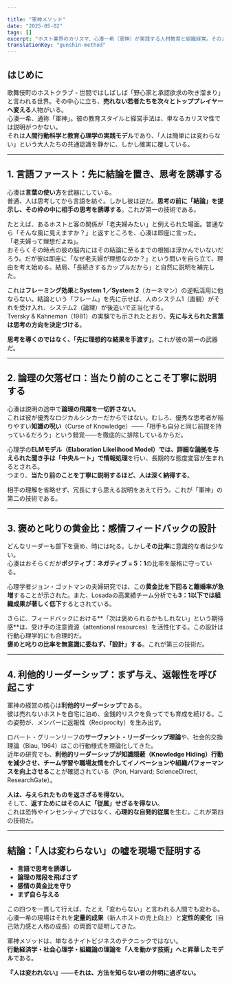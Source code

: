 ```yaml
---

title: "軍神メソッド"  
date: "2025-05-02"  
tags: []  
excerpt: "ホスト業界のカリスマ、心湊一希（軍神）が実践する人材教育と組織経営。そのメソッドは、単なる精神論ではなく、心理学・行動経済学・組織論の最先端研究に裏打ちされた合理的な行動科学である。本稿では、軍神メソッドの本質と、それがなぜ『人間は変われる』を現場で実証し続けているのかを分析する。"  
translationKey: "gunshin-method"  
---
```


## はじめに

歌舞伎町のホストクラブ - 世間ではしばしば「野心家と承認欲求の吹き溜まり」と言われる世界。その中心に立ち、**売れない若者たちを次々とトッププレイヤーへ変える**人物がいる。  
心湊一希、通称「軍神」。彼の教育スタイルと経営手法は、単なるカリスマ性では説明がつかない。  
それは**人間行動科学と教育心理学の実践モデル**であり、「人は簡単には変わらない」という大人たちの共通認識を静かに、しかし確実に覆している。

---

## 1. 言語ファースト：先に結論を置き、思考を誘導する

心湊は**言葉の使い方**を武器にしている。  
普通、人は思考してから言語を紡ぐ。しかし彼は逆だ。**思考の前に「結論」を提示し、その枠の中に相手の思考を誘導する**。これが第一の技術である。

たとえば、あるホストと客の関係が「老夫婦みたい」と例えられた場面。普通なら「そんな風に見えますか？」と返すところを、心湊は即座に言った。  
「老夫婦って理想だよね」。  
おそらくその時点の彼の脳内にはその結論に至るまでの根拠は浮かんでいないだろう。だが彼は即座に「なぜ老夫婦が理想なのか？」という問いを自ら立て、理由を考え始める。結局、「長続きするカップルだから」と自然に説明を補完した。

これは**フレーミング効果**と**System 1／System 2**（カーネマン）の逆転活用に他ならない。結論という「フレーム」を先に示せば、人のシステム1（直観）がそれを受け入れ、システム2（論理）が後追いで正当化する。  
Tversky & Kahneman（1981）の実験でも示されたとおり、**先に与えられた言葉は思考の方向を決定づける**。

**思考を導くのではなく、「先に理想的な結果を手渡す」**。これが彼の第一の武器だ。

---

## 2. 論理の欠落ゼロ：当たり前のことこそ丁寧に説明する

心湊は説明の途中で**論理の飛躍を一切許さない**。  
これは彼が優秀なロジカルシンカーだからではない。むしろ、優秀な思考者が陥りやすい**知識の呪い**（Curse of Knowledge）――「相手も自分と同じ前提を持っているだろう」という錯覚――を徹底的に排除しているからだ。

心理学の**ELMモデル（Elaboration Likelihood Model）**では、詳細な論拠を与えられた聞き手は**「中央ルート」で情報処理**を行い、長期的な態度変容が生まれるとされる。  
つまり、**当たり前のことを丁寧に説明するほど、人は深く納得する**。

相手の理解を省略せず、冗長にすら思える説明をあえて行う。これが「軍神」の第二の技術である。

---

## 3. 褒めと叱りの黄金比：感情フィードバックの設計

どんなリーダーも部下を褒め、時には叱る。しかし**その比率**に意識的な者は少ない。  
心湊はおそらくだが**ポジティブ：ネガティブ = 5：1**の比率を厳格に守っている。

心理学者ジョン・ゴットマンの夫婦研究では、この**黄金比を下回ると離婚率が急増**することが示された。また、Losadaの高業績チーム分析でも**3：1以下では組織成果が著しく低下**するとされている。

さらに、フィードバックにおける**「次は褒められるかもしれない」という期待感**は、受け手の注意資源（attentional resources）を活性化する。この設計は行動心理学的にも合理的だ。  
**褒めと叱りの比率を無意識に委ねず、「設計」する**。これが第三の技術だ。

---

## 4. 利他的リーダーシップ：まず与え、返報性を呼び起こす

軍神の経営の核心は**利他的リーダーシップ**である。  
彼は売れないホストを自宅に泊め、金銭的リスクを負ってでも育成を続ける。この姿勢が、メンバーに返報性（Reciprocity）を生み出す。

ロバート・グリーンリーフの**サーヴァント・リーダーシップ理論**や、社会的交換理論（Blau, 1964）はこの行動様式を理論化してきた。  
近年の研究でも、**利他的リーダーシップが知識隠蔽（Knowledge Hiding）行動を減少させ、チーム学習や職場友情を介してイノベーションや組織パフォーマンスを向上させる**ことが確認されている（Pon, Harvard; ScienceDirect, ResearchGate）。

**人は、与えられたものを返さざるを得ない**。  
そして、**返すためにはその人に「従属」せざるを得ない**。  
これは恐怖やインセンティブではなく、**心理的な自発的従属**を生む。これが第四の技術だ。

---

## 結論：「人は変わらない」の嘘を現場で証明する

- **言語で思考を誘導し**  
- **論理の階段を飛ばさず**  
- **感情の黄金比を守り**  
- **まず自ら与える**

この四つを一貫して行えば、たとえ「変わらない」と言われる人間でも変わる。  
心湊一希の現場はそれを**定量的成果**（新人ホストの売上向上）と**定性的変化**（自己効力感と人格の成長）の両面で証明してきた。

軍神メソッドは、単なるナイトビジネスのテクニックではない。  
**行動経済学・社会心理学・組織論の理論を「人を動かす技術」へと昇華したモデル**である。  

**『人は変われない』――それは、方法を知らない者の弁明に過ぎない。**
